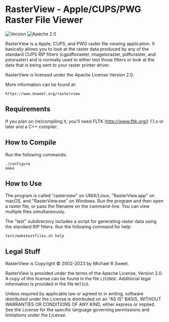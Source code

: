 RasterView - Apple/CUPS/PWG Raster File Viewer
==============================================

![Version](https://img.shields.io/github/v/release/michaelrsweet/rasterview?include_prereleases)
![Apache 2.0](https://img.shields.io/github/license/michaelrsweet/rasterview)

RasterView is a Apple, CUPS, and PWG raster file viewing application. It
basically allows you to look at the raster data produced by any of the standard
CUPS RIP filters (cgpdftoraster, imagetoraster, pdftoraster, and pstoraster) and
is normally used to either test those filters or look at the data that is being
sent to your raster printer driver.

RasterView is licensed under the Apache License Version 2.0.

More information can be found at:

    https://www.msweet.org/rasterview


Requirements
------------

If you plan on (re)compiling it, you'll need FLTK (<http://www.fltk.org/>) 1.1.x
or later and a C++ compiler.


How to Compile
--------------

Run the following commands:

    ./configure
    make


How to Use
----------

The program is called "rasterview" on UNIX/Linux, "RasterView.app" on macOS, and
"RasterView.exe" on Windows.  Run the program and then open a raster file, or
pass the filename on the command-line.  You can view multiple files
simultaneously.

The "test" subdirectory includes a script for generating raster data using the
standard RIP filters.  Run the following command for help:

    test/maketestfiles.sh help


Legal Stuff
-----------

RasterView is Copyright © 2002-2023 by Michael R Sweet.

RasterView is provided under the terms of the Apache License, Version 2.0.  A
copy of this license can be found in the file `LICENSE`.  Additional legal
information is provided in the file `NOTICE`.

Unless required by applicable law or agreed to in writing, software distributed
under the License is distributed on an "AS IS" BASIS, WITHOUT WARRANTIES OR
CONDITIONS OF ANY KIND, either express or implied.  See the License for the
specific language governing permissions and limitations under the License.
